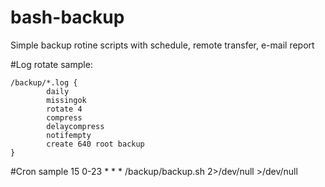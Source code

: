 # bash-backup

Simple backup rotine scripts with schedule, remote transfer, e-mail report




#Log rotate sample:
```
/backup/*.log {
        daily
        missingok
        rotate 4
        compress
        delaycompress
        notifempty
        create 640 root backup
}   
```

#Cron  sample
15 0-23 * * * /backup/backup.sh 2>/dev/null >/dev/null

